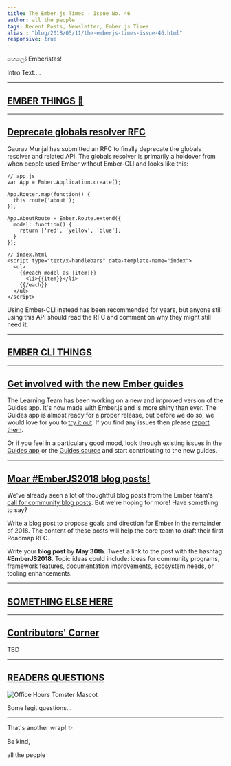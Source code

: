 ```yaml
---
title: The Ember.js Times - Issue No. 46
author: all the people
tags: Recent Posts, Newsletter, Ember.js Times
alias : "blog/2018/05/11/the-emberjs-times-issue-46.html"
responsive: true
---
```


හෙලෝ Emberistas!

Intro Text....

---

## [EMBER THINGS 🐹](#your-url-here)

---

## [Deprecate globals resolver RFC](https://github.com/emberjs/rfcs/pull/331)
Gaurav Munjal has submitted an RFC to finally deprecate the globals resolver and related API. The globals resolver is primarily a holdover from when people used Ember without Ember-CLI and looks like this:

```
// app.js
var App = Ember.Application.create();

App.Router.map(function() {
  this.route('about');
});

App.AboutRoute = Ember.Route.extend({
  model: function() {
    return ['red', 'yellow', 'blue'];
  }
});
```

```
// index.html
<script type="text/x-handlebars" data-template-name="index">
  <ul>
    {{#each model as |item|}}
      <li>{{item}}</li>
    {{/each}}
  </ul>
</script>
```

Using Ember-CLI instead has been recommended for years, but anyone still using this API should
read the RFC and comment on why they might still need it.

---

## [EMBER CLI THINGS](#your-url-here)


---

## [Get involved with the new Ember guides](https://emberguides.stonecircle.io/release/)
The Learning Team has been working on a new and improved version of the Guides app. It's now made with Ember.js and is more shiny than ever. The Guides app is almost ready for a proper release, but before we do so, we would love for you to [try it out](https://emberguides.stonecircle.io/release/). If you find any issues then please [report them](https://github.com/ember-learn/guides-app/issues).

Or if you feel in a particulary good mood, look through existing issues in the [Guides app](https://github.com/ember-learn/guides-app/issues) or the [Guides source](https://github.com/ember-learn/guides-source/issues) and start contributing to the new guides.

---

## [Moar #EmberJS2018 blog posts!](https://emberjs.com/blog/2018/05/02/ember-2018-roadmap-call-for-posts.html)

We've already seen a lot of thoughtful blog posts from the Ember team's [call for community blog posts](https://emberjs.com/blog/2018/05/02/ember-2018-roadmap-call-for-posts.html). But we're hoping for more! Have something to say?

Write a blog post to propose goals and direction for Ember in the remainder of 2018. The content of these posts will help the core team to draft their first Roadmap RFC.

Write your **blog post** by **May 30th**. Tweet a link to the post with the hashtag **#EmberJS2018**. Topic ideas could include: ideas for community programs, framework features, documentation improvements, ecosystem needs, or tooling enhancements.

---

## [SOMETHING ELSE HERE](#your-url-here)


---


## [Contributors' Corner](https://guides.emberjs.com/v3.1.0/contributing/repositories/)

TBD

---

## [READERS QUESTIONS](#hopefully-getting-one-in-this-week)

<div class="blog-row">
  <img class="float-right small transparent padded" alt="Office Hours Tomster Mascot" title="Readers' Questions" src="/images/tomsters/officehours.png" />

  <p>Some legit questions...</p>
</div>


---

That's another wrap!  ✨

Be kind,

all the people
